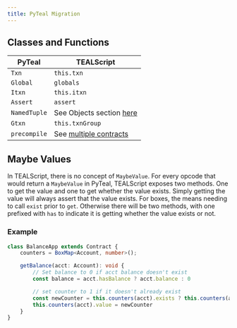 ```yaml
---
title: PyTeal Migration
---
```


## Classes and Functions
| PyTeal       | TEALScript                                  |
| ------------ | ------------------------------------------- |
| `Txn`        | `this.txn`                                  |
| `Global`     | `globals`                                   |
| `Itxn`       | `this.itxn`                                 |
| `Assert`     | `assert`                                    |
| `NamedTuple` | See Objects section [here](types/tuples.md) |
| `Gtxn`       | `this.txnGroup`                             |
| `precompile` | See [multiple contracts](./multiple_contracts.md) |

## Maybe Values

In TEALScript, there is no concept of `MaybeValue`. For every opcode that would return a `MaybeValue` in PyTeal, TEALScript exposes two methods. One to get the value and one to get whether the value exists. Simply getting the value will always assert that the value exists. For boxes, the means needing to call `exist` prior to `get`. Otherwise there will be two methods, with one prefixed with `has` to indicate it is getting whether the value exists or not.

### Example

```ts
class BalanceApp extends Contract {
    counters = BoxMap<Account, number>();

    getBalance(acct: Account): void {
        // Set balance to 0 if acct balance doesn't exist
        const balance = acct.hasBalance ? acct.balance : 0

        // set counter to 1 if it doesn't already exist
        const newCounter = this.counters(acct).exists ? this.counters(acct).value + 1 : 1
        this.counters(acct).value = newCounter
    }
}
```